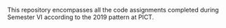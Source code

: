 This repository encompasses all the code assignments completed during Semester VI according to the 2019 pattern at PICT.
